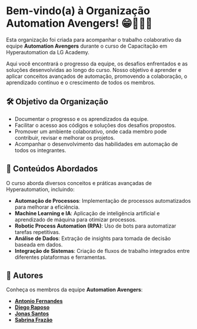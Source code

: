 # Bem-vindo(a) à Organização Automation Avengers! 😁🖖🏼🚀

Esta organização foi criada para acompanhar o trabalho colaborativo da equipe **Automation Avengers** durante o curso de Capacitação em Hyperautomation da LG Academy.

Aqui você encontrará o progresso da equipe, os desafios enfrentados e as soluções desenvolvidas ao longo do curso. Nosso objetivo é aprender e aplicar conceitos avançados de automação, promovendo a colaboração, o aprendizado contínuo e o crescimento de todos os membros.

## 🛠️ Objetivo da Organização

- Documentar o progresso e os aprendizados da equipe.
- Facilitar o acesso aos códigos e soluções dos desafios propostos.
- Promover um ambiente colaborativo, onde cada membro pode contribuir, revisar e melhorar os projetos.
- Acompanhar o desenvolvimento das habilidades em automação de todos os integrantes.

## 🚀 Conteúdos Abordados

O curso aborda diversos conceitos e práticas avançadas de Hyperautomation, incluindo:

- **Automação de Processos**: Implementação de processos automatizados para melhorar a eficiência.
- **Machine Learning e IA**: Aplicação de inteligência artificial e aprendizado de máquina para otimizar processos.
- **Robotic Process Automation (RPA)**: Uso de bots para automatizar tarefas repetitivas.
- **Análise de Dados**: Extração de insights para tomada de decisão baseada em dados.
- **Integração de Sistemas**: Criação de fluxos de trabalho integrados entre diferentes plataformas e ferramentas.

## 👥 Autores

Conheça os membros da equipe **Automation Avengers**:

- [**Antonio Fernandes**](https://github.com/tonhoIcomp)
- [**Diego Raposo**](https://github.com/Diego-Raposo)
- [**Jonas Santos**](https://github.com/jonasjss)
- [**Sabrina Frazão**](https://github.com/sabrinafrazao)
